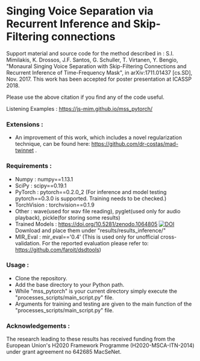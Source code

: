 # Singing Voice Separation via Recurrent Inference and Skip-Filtering connections

Support material and source code for the method described in : S.I. Mimilakis, K. Drossos, J.F. Santos, G. Schuller, T. Virtanen, Y. Bengio, "Monaural Singing Voice Separation with Skip-Filtering Connections and Recurrent Inference of Time-Frequency Mask", in arXiv:1711.01437 [cs.SD], Nov. 2017.
This work has been accepted for poster presentation at ICASSP 2018.

Please use the above citation if you find any of the code useful.

Listening Examples :  https://js-mim.github.io/mss_pytorch/

### Extensions     :
- An improvement of this work, which includes a novel regularization technique, can be found here: https://github.com/dr-costas/mad-twinnet .



### Requirements   :
- Numpy            :  numpy==1.13.1
- SciPy            :  scipy==0.19.1
- PyTorch          :  pytorch==0.2.0_2  (For inference and model testing pytorch==0.3.0 is supported. Training needs to be checked.)
- TorchVision      :  torchvision==0.1.9
- Other            :  wave(used for wav file reading), pyglet(used only for audio playback), pickle(for storing some results)
- Trained Models   :  https://doi.org/10.5281/zenodo.1064805 [![DOI](https://zenodo.org/badge/DOI/10.5281/zenodo.1064805.svg)](https://doi.org/10.5281/zenodo.1064805)
					  Download and place them under "results/results_inference/"
- MIR_Eval         :  mir_eval=='0.4'  (This is used only for unofficial cross-validation. For the reported evaluation please refer to: https://github.com/faroit/dsdtools)

### Usage          :
- Clone the repository.
- Add the base directory to your Python path.
- While "mss_pytorch" is your current directory simply execute the "processes_scripts/main_script.py" file.
- Arguments for training and testing are given to the main function of the "processes_scripts/main_script.py" file.

### Acknowledgements :
The research leading to these results has received funding from the European Union's H2020 Framework Programme (H2020-MSCA-ITN-2014) under grant agreement no 642685 MacSeNet.
